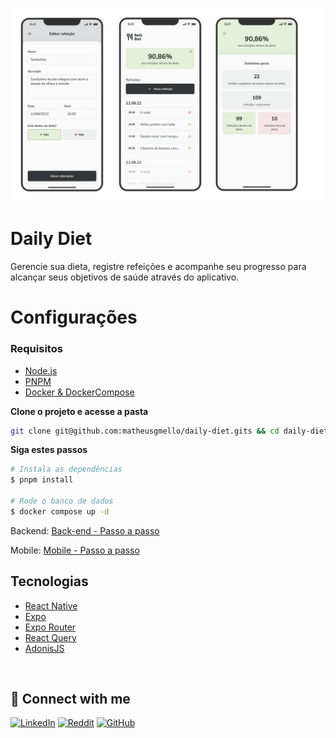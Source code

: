 ![Cover](./.github/cover.png)


# Daily Diet

Gerencie sua dieta, registre refeições e acompanhe seu progresso para alcançar seus objetivos de saúde através do aplicativo.

# Configurações

### Requisitos
- [Node.js](https://nodejs.org/en/)
- [PNPM](https://pnpm.io/)
- [Docker & DockerCompose](https://docs.docker.com/)


**Clone o projeto e acesse a pasta**

```bash
git clone git@github.com:matheusgmello/daily-diet.gits && cd daily-diet
```
**Siga estes passos**

```bash
# Instala as dependências 
$ pnpm install

# Rode o banco de dados
$ docker compose up -d
```

Backend: [Back-end - Passo a passo](./packages/api/README.md)

Mobile: [Mobile - Passo a passo](./packages/mobile/README.md)

## Tecnologias
- [React Native](https://reactnative.dev/)
- [Expo](https://expo.dev/)
- [Expo Router](https://docs.expo.dev/guides/routing-and-navigation/)
- [React Query](https://tanstack.com/query/latest/)
- [AdonisJS](https://adonisjs.com/)

<!--START_SECTION:footer-->
<br />

## 🔗 Connect with me
[![LinkedIn](https://img.shields.io/badge/linkedin-%230077B5.svg?style=for-the-badge&logo=linkedin&logoColor=white)](https://linkedin.com/in/matheusgmello)
[![Reddit](https://img.shields.io/badge/Reddit-%23FF4500.svg?style=for-the-badge&logo=Reddit&logoColor=white)](https://www.reddit.com/user/math7zw)
[![GitHub](https://img.shields.io/badge/github-%23121011.svg?style=for-the-badge&logo=github&logoColor=white)](https://github.com/matheusgmello/)


<!--END_SECTION:footer-->